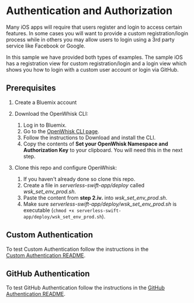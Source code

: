 # Authentication and Authorization

Many iOS apps will require that users register and login to access certain features.
In some cases you will want to provide a custom registration/login process while in others
you may allow users to login using a 3rd party service like Facebook or Google.

In this sample we have provided both types of examples. The sample iOS has a registration view for custom
registration/login and a login view which shows you how to login with a custom user account or login via GitHub.

## Prerequisites

1. Create a Bluemix account

2. Download the OpenWhisk CLI:
    1. Log in to Bluemix.
    2. Go to the [OpenWhisk CLI page](https://new-console.ng.bluemix.net/openwhisk/cli).
    3. Follow the instructions to Download and install the CLI.
    4. Copy the contents of **Set your OpenWhisk Namespace and Authorization Key** to your clipboard. You will need this in the next step.

3. Clone this repo and configure OpenWhisk:
    1. If you haven't already done so clone this repo.
	2. Create a file in *serverless-swift-app/deploy* called *wsk_set_env_prod.sh*.
	3. Paste the content from **step 2.iv.** into *wsk_set_env_prod.sh*.
	4. Make sure *serverless-swift-app/deploy/wsk_set_env_prod.sh* is executable (`chmod +x serverless-swift-app/deploy/wsk_set_env_prod.sh`).

## Custom Authentication

To test Custom Authentication follow the instructions in the  
[Custom Authentication README](https://github.com/ibm-cds-labs/serverless-swift-app/tree/master/docs/auth/CustomAuthentication.md).

## GitHub Authentication

To test GitHub Authentication follow the instructions in the 
[GitHub Authentication README](https://github.com/ibm-cds-labs/serverless-swift-app/tree/master/docs/auth/GitHubAuthentication.md).